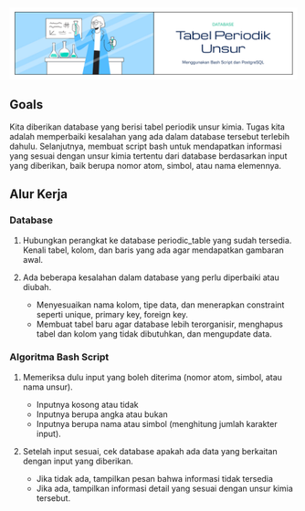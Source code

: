 ![Cover](https://github.com/dipintoo/periodic-table_database/blob/main/img/Coverb_4.jpg)

## Goals  

Kita diberikan database yang berisi tabel periodik unsur kimia. Tugas kita adalah memperbaiki kesalahan yang ada dalam database tersebut terlebih dahulu. Selanjutnya, membuat script bash untuk mendapatkan informasi yang sesuai dengan unsur kimia tertentu dari database berdasarkan input yang diberikan, baik berupa nomor atom, simbol, atau nama elemennya.

## Alur Kerja

### Database

1. Hubungkan perangkat ke database periodic_table yang sudah tersedia. Kenali tabel, kolom, dan baris yang ada agar mendapatkan gambaran awal.
2. Ada beberapa kesalahan dalam database yang perlu diperbaiki atau diubah.

   - Menyesuaikan nama kolom, tipe data, dan menerapkan constraint seperti unique, primary key, foreign key.
   - Membuat tabel baru agar database lebih terorganisir, menghapus tabel dan kolom yang tidak dibutuhkan, dan mengupdate data.
  
### Algoritma Bash Script
  
1. Memeriksa dulu input yang boleh diterima (nomor atom, simbol, atau nama unsur).

   - Inputnya kosong atau tidak
   - Inputnya berupa angka atau bukan
   - Inputnya berupa nama atau simbol (menghitung jumlah karakter input).

2. Setelah input sesuai, cek database apakah ada data yang berkaitan dengan input yang diberikan.

   - Jika tidak ada, tampilkan pesan bahwa informasi tidak tersedia
   - Jika ada, tampilkan informasi detail yang sesuai dengan unsur kimia tersebut.
